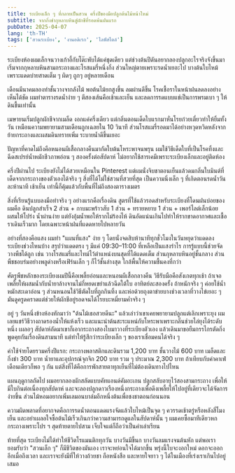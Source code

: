 ```yaml
---
title: ระเบียงเล็ก ๆ ที่กลายเป็นสวน ครึ่งปีของมือปลูกต้นไม้หน้าใหม่
subtitle: จากกิ่งชำกุหลาบหินสู่ผักชีที่รอดพ้นฝนแรก
pubDate: 2025-04-07
lang: 'th-TH'
tags: ['สวนระเบียง', 'งานอดิเรก', 'ไลฟ์สไตล์']
---
```


ระเบียงห้องผมเล็กจนวางเก้าอี้กับโต๊ะพับได้แค่ชุดเดียว แต่ช่วงต้นปีดันอยากลองปลูกอะไรจริงจังขึ้นมา เริ่มจากกุหลาบหินสามกระถางและโรสแมรี่หนึ่งกิ่ง ส่วนใหญ่ตายเพราะรดน้ำเยอะไป บางต้นใบไหม้เพราะแดดบ่ายสาดเต็ม ๆ ผิดๆ ถูกๆ อยู่หลายเดือน

เดือนมีนาคมลองทำชั้นวางจากลังไม้ พอต้นไม้ยกสูงขึ้น ลมผ่านดีขึ้น โรคเชื้อราในหน้าฝนลดลงอย่างเห็นได้ชัด ผมทำตารางรดน้ำง่าย ๆ ตีสองเส้นคือเช้าและเย็น และลดการรดแบบแช่เป็นการพรมเบา ๆ ให้ดินชื้นเท่านั้น

เมษายนเริ่มปลูกผักชีจากเมล็ด งอกแค่ครึ่งเดียว แต่กลิ่นตอนเด็ดใบแรกมาหั่นโรยก๋วยเตี๋ยวทำให้ยิ้มทั้งวัน เหมือนความพยายามสามเดือนถูกเฉลยใน 10 วินาที ส่วนโรสแมรี่รอดมาได้อย่างหวุดหวิดหลังจากย้ายกระถางและผสมดินทรายเพิ่ม ระบายน้ำดีขึ้นเยอะ

ปัญหาที่คาดไม่ถึงคือหนอนผีเสื้อกลางคืนมากัดใบต้นโหระพาจนพรุน ผมใช้วิธีเด็ดใบที่เป็นโรคทิ้งและฉีดสเปรย์น้ำหมักชีวภาพอ่อน ๆ สองครั้งต่อสัปดาห์ ไม่อยากใช้สารเคมีเพราะระเบียงเล็กและอยู่ติดห้อง

ครึ่งปีผ่านไป ระเบียงยังไม่ได้สวยเหมือนใน Pinterest แต่ผมนั่งจิบชาตอนเย็นแล้วดมกลิ่นใบมินต์ที่เด็ดจากกระถางของตัวเองได้จริง ๆ สิ่งที่ได้ไม่ใช่สวนที่สวยที่สุด เป็นความนิ่งเล็ก ๆ ที่เกิดตอนรดน้ำวันละห้านาที เช้าเย็น เท่านี้ก็คุ้มแล้วกับพื้นที่ไม่ถึงสองตารางเมตร

สิ่งที่เรียนรู้แบบลงมือทำจริง ๆ อย่างแรกคือเรื่องดิน สูตรที่ใช้แล้วรอดสำหรับระเบียงที่โดนฝนบ่อยของผมคือ ดินปลูกสำเร็จ 2 ส่วน + กาบมะพร้าวสับ 1 ส่วน + ทรายหยาบ 1 ส่วน + เพอร์ไลต์เล็กน้อย ผสมให้โปร่ง น้ำผ่านง่าย แต่ยังอุ้มน้ำพอให้รากไม่ร้องไห้ ดินอัดแน่นเกินไปทำให้รากขาดอากาศและเชื้อราเดินเร็วมาก โดยเฉพาะหน้าฝนที่แดดหายไปหลายวัน

อย่างที่สองคือแสง ผมทำ "แผนที่แสง" ง่าย ๆ โดยนั่งจดสิบห้านาทีทุกชั่วโมงในวันหยุดว่าแดดลงระเบียงช่วงไหนบ้าง สรุปว่าแดดตรง ๆ มีแค่ 09:30–11:00 ที่เหลือเป็นแสงรำไร การรู้แบบนี้ช่วยจัดวางพืชได้ถูก เช่น วางโรสแมรี่และไทม์ไว้ตำแหน่งบนสุดที่ได้แดดเต็ม ส่วนกุหลาบหินอยู่ชั้นกลาง ส่วนพืชชอบร่มอย่างพลูด่างหรือเฟิร์นเล็ก ๆ ก็ไว้ชั้นล่างสุด ใกล้พื้นให้ความชื้นคงที่กว่า

ศัตรูพืชหลักของระเบียงผมปีนี้คือเพลี้ยอ่อนและหนอนผีเสื้อกลางคืน วิธีรับมือคือสังเกตทุกเช้า ถ้าเจอเพลี้ยให้ผสมน้ำกับน้ำยาล้างจานไม่กี่หยดเขย่าแล้วฉีดใต้ใบ อาทิตย์ละสองครั้ง ถ้าหนักจริง ๆ ค่อยใช้น้ำหมักสะเดาอ่อน ๆ ส่วนหนอนใช้วิธีตัดใบที่ถูกกินทิ้ง และห่อด้วยถุงตาข่ายบางช่วงเวลาที่วางไข่เยอะ ๆ มันดูครูดคราดแต่ช่วยให้ผักชีอยู่รอดจนได้โรยบะหมี่ยามค่ำจริง ๆ

อยู่ ๆ วันหนึ่งข้างห้องทักมาว่า "ต้นไม้เธอสวยดีนะ" แล้วเล่าว่าเขาเคยพยายามปลูกแต่เลิกเพราะยุง ผมเลยแชร์วิธีวางถาดรองน้ำให้แห้งเร็ว และแนะนำต้นสะระแหน่กับโหระพาเพราะกลิ่นช่วยไล่ยุงได้ระดับหนึ่ง เผลอๆ สัปดาห์ถัดมาเขาก็เอากระถางสองใบมาวางที่ระเบียงตัวเอง แล้วเดินมาขอยืมกรรไกรตัดกิ่ง พูดคุยกันเรื่องดินสามนาที แต่ทำให้รู้สึกว่าระเบียงเล็ก ๆ ของเราเชื่อมคนได้จริง ๆ

ค่าใช้จ่ายโดยรวมครึ่งปีแรก: กระถางพลาสติกและดินรวม 1,200 บาท ชั้นวางไม้ 600 บาท เมล็ดและกิ่งชำ 300 บาท น้ำยาและอุปกรณ์จุกจิก 200 บาท รวม ๆ ประมาณ 2,300 บาท ถ้าเทียบกับค่าคาเฟ่เดือนเดียวก็พอ ๆ กัน แต่สิ่งที่ได้คือการพักสายตาทุกเย็นที่ไม่ต้องเดินทางไปไหน

แผนฤดูกาลถัดไป ผมอยากลองผักสลัดแบบคัทแอนด์คัมอะเกน ปลูกสลับอายุไว้สองสามกระถาง เพื่อให้มีใบกินต่อเนื่องทุกสัปดาห์ และจะลองปลูกดาวเรืองหนึ่งกระถางเพื่อดึงเพลี้ยให้ไปอยู่ที่เดียวจะได้จัดการง่ายขึ้น ส่วนไม้หอมอยากเพิ่มเลมอนบาล์มอีกหนึ่งต้นเพื่อชงชาตอนก่อนนอน

ความผิดพลาดที่อยากจดคือการรดน้ำตอนแดดแรงจัดแล้วใบไหม้เป็นจุด ๆ ควรรดเช้าตรู่หรือหลังสี่โมงเย็น และอย่าเผลอใจซื้อต้นไม้เร็วเกินกว่าความสามารถดูแลในสัปดาห์นั้น ๆ ผมเคยซื้อมาทีเดียวหกกระถางเพราะโปร ฯ สุดท้ายตายไปสาม เจ็บใจแต่ก็ถือว่าเป็นค่าเล่าเรียน

ท้ายที่สุด ระเบียงไม่ได้ทำให้ชีวิตโรแมนติกทุกวัน บางวันมีขี้นก บางวันลมแรงจนต้นหัก แต่พอเรายอมรับว่า "สวนเล็ก ๆ" ก็มีชีวิตของมันเอง เราจะหย่อนใจได้มากขึ้น พรุ่งนี้ใบจะงอกใหม่ ดอกจะออกอีกเมื่อถึงเวลา และเราจะยังมีที่ให้วางถ้วยชา ถือหนังสือ และหายใจยาว ๆ ได้ในเมืองที่เร่งเราเกินไปอยู่เสมอ


